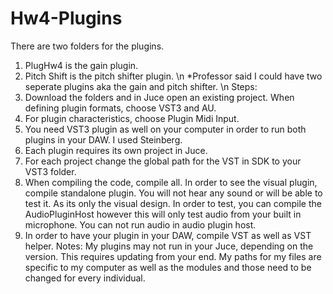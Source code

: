 # Hw4-Plugins

There are two folders for the plugins. 
1. PlugHw4 is the gain plugin.
2. Pitch Shift is the pitch shifter plugin. \n
   *Professor said I could have two seperate plugins aka the gain and pitch shifter. \n
Steps:
1. Download the folders and in Juce open an existing project. When defining plugin formats, choose VST3 and AU.
2. For plugin characteristics, choose Plugin Midi Input. 
3. You need VST3 plugin as well on your computer in order to run both plugins in your DAW. I used Steinberg. 
4. Each plugin requires its own project in Juce.
5. For each project change the global path for the VST in SDK to your VST3 folder.
6. When compiling the code, compile all. In order to see the visual plugin, compile standalone plugin. You will not hear any sound or will be able to test it. As its only the visual design. In order to test, you can compile the AudioPluginHost however this will only test audio from your built in microphone. You can not run audio in audio plugin host.
7. In order to have your plugin in your DAW, compile VST as well as VST helper. 
Notes:
My plugins may not run in your Juce, depending on the version. This requires updating from your end.
My paths for my files are specific to my computer as well as the modules and those need to be changed for every individual.

   
